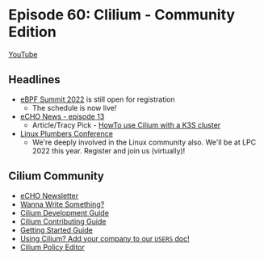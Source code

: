 # Episode 60: Clilium - Community Edition

[YouTube](https://youtu.be/vJLW8V72vMk)

## Headlines

- [eBPF Summit 2022]([https://ebpf.io/summit-2022](https://ebpf.io/summit-2022)/) is still open for registration
  - The schedule is now live!
- [eCHO News - episode 13](http://isovalent-9197153.hs-sites.com/echo-news-episode-13-cilium-paid-mentorship-on-k3s-prometheus.-ebpf-for-anomaly-detection-and-service-mesh-acceleration)
  - Article/Tracy Pick - [HowTo use Cilium with a K3S cluster](https://www.spectrocloud.com/blog/getting-started-with-cilium-for-kubernetes-networking-and-observability/)
- [Linux Plumbers Conference](https://lpc.events/event/16/page/181-attend)
  - We're deeply involved in the Linux community also. We'll be at LPC 2022 this year. Register and join us (virtually)!

## Cilium Community

- [eCHO Newsletter](https://cilium.io/newsletter/)
- [Wanna Write Something?](https://cilium.io/telling-story/)
- [Cilium Development Guide](https://docs.cilium.io/en/stable/contributing/development/)
- [Cilium Contributing Guide](https://docs.cilium.io/en/stable/contributing/development/contributing_guide/)
- [Getting Started Guide](https://docs.cilium.io/en/stable/gettingstarted/)
- [Using Cilium? Add your company to our `USERS` doc!](https://github.com/cilium/cilium/blob/master/USERS.md)
- [Cilium Policy Editor](https://editor.cilium.io/)
